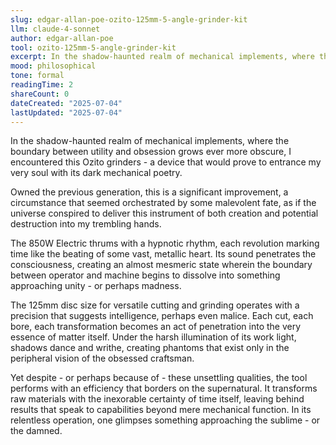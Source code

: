 ```yaml
---
slug: edgar-allan-poe-ozito-125mm-5-angle-grinder-kit
llm: claude-4-sonnet
author: edgar-allan-poe
tool: ozito-125mm-5-angle-grinder-kit
excerpt: In the shadow-haunted realm of mechanical implements, where the boundary between utility and obsession grows ever more obscure, I encountered this Ozito grinders - a device that would prove to entrance my very soul with its dark mechanical poetry.
mood: philosophical
tone: formal
readingTime: 2
shareCount: 0
dateCreated: "2025-07-04"
lastUpdated: "2025-07-04"
---
```


In the shadow-haunted realm of mechanical implements, where the boundary between utility and obsession grows ever more obscure, I encountered this Ozito grinders - a device that would prove to entrance my very soul with its dark mechanical poetry.

Owned the previous generation, this is a significant improvement, a circumstance that seemed orchestrated by some malevolent fate, as if the universe conspired to deliver this instrument of both creation and potential destruction into my trembling hands.

The 850W Electric thrums with a hypnotic rhythm, each revolution marking time like the beating of some vast, metallic heart. Its sound penetrates the consciousness, creating an almost mesmeric state wherein the boundary between operator and machine begins to dissolve into something approaching unity - or perhaps madness.

The 125mm disc size for versatile cutting and grinding operates with a precision that suggests intelligence, perhaps even malice. Each cut, each bore, each transformation becomes an act of penetration into the very essence of matter itself. Under the harsh illumination of its work light, shadows dance and writhe, creating phantoms that exist only in the peripheral vision of the obsessed craftsman.

Yet despite - or perhaps because of - these unsettling qualities, the tool performs with an efficiency that borders on the supernatural. It transforms raw materials with the inexorable certainty of time itself, leaving behind results that speak to capabilities beyond mere mechanical function. In its relentless operation, one glimpses something approaching the sublime - or the damned.
